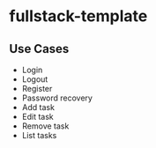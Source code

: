 # fullstack-template

## Use Cases

- Login
- Logout
- Register
- Password recovery
- Add task
- Edit task
- Remove task
- List tasks
